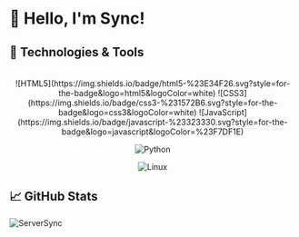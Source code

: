 # 👋 Hello, I'm Sync!



## 🚀 Technologies & Tools

<div align="center">
  <br/>
  ![HTML5](https://img.shields.io/badge/html5-%23E34F26.svg?style=for-the-badge&logo=html5&logoColor=white)
  ![CSS3](https://img.shields.io/badge/css3-%231572B6.svg?style=for-the-badge&logo=css3&logoColor=white)
  ![JavaScript](https://img.shields.io/badge/javascript-%23323330.svg?style=for-the-badge&logo=javascript&logoColor=%23F7DF1E)



  ![Python](https://img.shields.io/badge/python-3670A0?style=for-the-badge&logo=python&logoColor=ffdd54)

  ![Linux](https://img.shields.io/badge/Linux-FCC624?style=for-the-badge&logo=linux&logoColor=black)

</div>

## 📈 GitHub Stats

![ServerSync](https://github-readme-stats.vercel.app/api?username=ServerSync&show_icons=true&theme=radical)



